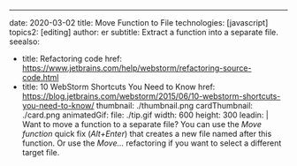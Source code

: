 ---
date: 2020-03-02
title: Move Function to File
technologies: [javascript]
topics2: [editing]
author: er
subtitle: Extract a function into a separate file.
seealso:
- title: Refactoring code
  href: https://www.jetbrains.com/help/webstorm/refactoring-source-code.html
- title: 10 WebStorm Shortcuts You Need to Know
  href: https://blog.jetbrains.com/webstorm/2015/06/10-webstorm-shortcuts-you-need-to-know/
thumbnail: ./thumbnail.png
cardThumbnail: ./card.png
animatedGif:
  file: ./tip.gif
  width: 600
  height: 300
leadin: |
  Want to move a function to a separate file? 
  You can use the *Move function* quick fix (*Alt+Enter*) that creates a new file named after this function. 
  Or use the *Move...* refactoring if you want to select a different target file. 
